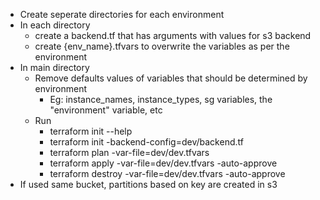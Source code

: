 - Create seperate directories for each environment
- In each directory
  - create a backend.tf that has arguments with values for s3 backend
  - create {env_name}.tfvars to overwrite the variables as per the environment
- In main directory
  - Remove defaults values of variables that should be determined by environment
    - Eg: instance_names, instance_types, sg variables, the "environment" variable, etc
  - Run
    - terraform init --help
    - terraform init -backend-config=dev/backend.tf
    - terraform plan -var-file=dev/dev.tfvars
    - terraform apply -var-file=dev/dev.tfvars -auto-approve
    - terraform destroy -var-file=dev/dev.tfvars -auto-approve
- If used same bucket, partitions based on key are created in s3
